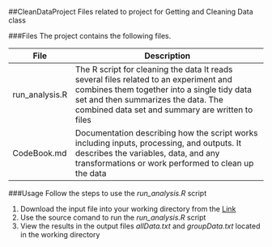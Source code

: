 ##CleanDataProject
Files related to project for Getting and Cleaning Data class

###Files
The project contains the following files.   

File  | Description   
---   | ---   
run_analysis.R   | The R script for cleaning the data It reads several files related to an experiment and combines them together into a single tidy data set and then summarizes the data.  The combined data set and summary are written to files   
CodeBook.md   | Documentation describing how the script works including inputs, processing, and outputs.  It describes the variables, data, and any transformations or work performed to clean up the data  

###Usage
Follow the steps to use the _run_analysis.R_ script  
1.  Download the input file into your working directory from the [Link](
https://d396qusza40orc.cloudfront.net/getdata%2Fprojectfiles%2FUCI%20HAR%20Dataset.zip)   
2.  Use the source comand to run the _run_analysis.R_ script   
3.  View the results in the output files _allData.txt_ and _groupData.txt_ located in the working directory   
